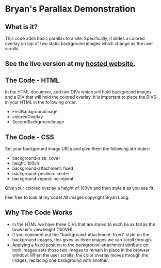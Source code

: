 # Bryan's Parallax Demonstration

## What is it?

This code adds basic parallax to a site. Specifically, it slides a colored overlay on top of two static background images which change as the user scrolls.

## See the live version at my [hosted website.](https://bryan-paralla.firebaseapp.com/)

## The Code - HTML

In the HTML document, add two DIVs which will hold background images and a DIV that will hold the colored overlay. It is important to place the DIVS in your HTML in the following order:

- FirstBackgroundImage
- coloredOverlay
- SecondBackgroundImage

## The Code - CSS

Set your background image URLs and give them the following attributes:

- background-size: cover
- height: 100vh
- background-attachment: fixed
- background-position: center
- background-repeat: no-repeat

Give your colored overlay a height of 100vh and then style it as you see fit.

Feel free to look at my code! All images copyright Bryan Long.

## Why The Code Works

- In the HTML we have three DIVs that are styled to each be as tall as the browser's viewheight (100VH).
- If you comment out the "background-attachment: fixed" style on the background images, this gives us three images we can scroll through.
- Applying a fixed position to the background-attachment attribute on both images sets those two images to remain in place in the browser window. When the user scrolls, the color overlay moves through the images, replacing one background with another.
